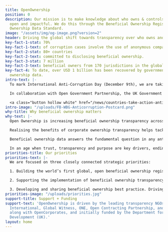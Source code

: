 ```yaml
---
title: OpenOwnership
position: 0
description: Our mission is to make knowledge about who owns & controls companies
  open and impactful. We do this through the Beneficial Ownership Register and Beneficial
  Ownership Data Standard.
image: "/assets/img/og-image.png?version=2"
header: Driving the global shift towards transparency over who owns and controls companies.
key-fact-1-stat: 70%
key-fact-1-text: of corruption cases involve the use of anonymous companies.
key-fact-2-stat: 80+ countries
key-fact-2-text: committed to disclosing beneficial ownership.
key-fact-3-stat: 7 million
key-fact-3-text: beneficial owners from 170 jurisdictions in the global register.
key-fact-4: To date, over USD 1 billion has been recovered by governments using beneficial
  ownership data.
intro-text: |-
  To mark International Anti-Corruption Day (December 9th), we are taking action with our partners to call time on the use of anonymous company ownership facilitating corruption and societal harms like trafficking and modern slavery.

  In collaboration with Open Government Partnership, the UK Government and World Bank, we are launching a day of action including two events to advance the shift towards beneficial ownership transparency around the world.

  <a class="button hollow white" href="/news/countries-take-action-anti-corruption-day-2019/">More details in our blog post</a>
intro-image: "/uploads/FB-WBG-Anticorruption-Postcard.png"
why-title: Why beneficial ownership matters
why-text: |-
  Open Ownership is increasing beneficial ownership transparency across the world by making it easier to access high-quality and connected data about who owns, controls and benefits from companies.

  Realising the benefits of corporate ownership transparency helps tackle corruption, reduce investment risk and improve global governance.

  Beneficial ownership data answers the fundamental question in any anti-corruption investigation: who benefits.

  In an age when trust, transparency and purpose are key drivers, ending anonymous company ownership worldwide will stop illicit activity causing economic and societal harms.
priorities-title: Our priorities
priorities-text: |-
  We are focused on three closely connected strategic priorities:

  1. Building the world’s first global, open beneficial ownership register and data standard. The OpenOwnership Register is an easy-to-use, cloud-based, platform that aggregates beneficial ownership information from multiple sources and makes it available for free to all, allowing for powerful global searches with just a couple of clicks. Information from more than 4.5 million companies is already available through the online portal. The Beneficial Ownership Data Standard is a conceptual and practical framework for collecting and publishing beneficial ownership data, making it a powerful cost-saving tool for implementers of beneficial ownership transparency.

  2. Supporting the implementation of beneficial ownership transparency. We are helping governments to implement beneficial ownership regimes, working across the spectrum of technical, administrative, and policy/regulatory issues that affect the ultimate usability of published data.

  3. Developing and sharing beneficial ownership best practice. Driving awareness of the benefits of high-quality beneficial ownership data, and growing demand for it, are vital to our mission. This means sharing research, case studies and best practice through our networks, at events and conferences, and with influencers in the public and private sectors.
priorities-image: "/uploads/priorities.jpg"
support-title: Support + Funding
support-text: 'OpenOwnership is driven by the leading transparency NGOs: Transparency
  International, Global Witness, ONE, Open Contracting Partnership, and the B Team,
  along with OpenCorporates, and initially funded by the Department for International
  Development (UK).'
layout: home
---
```


